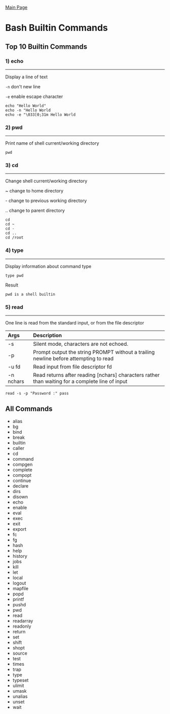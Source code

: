 [Main Page](../README.md)

# Bash Builtin Commands

## Top 10 Builtin Commands

### 1) echo
---
Display a line of text

`-n` don't new line

`-e` enable escape character

```
echo "Hello World"
echo -n "Hello World
echo -e "\033[0;31m Hello World
```

### 2) pwd
---
Print name of shell current/working directory

```
pwd
```

### 3) cd
---
Change shell current/working directory

~ change to home directory

\- change to previous working directory 

.. change to parent directory

```
cd
cd ~
cd -
cd ..
cd /root
```

### 4) type
---
Display information about command type

```
type pwd
```

Result

```
pwd is a shell builtin
```

### 5) read
---
One line is read from the standard input, or from the file descriptor

| Args | Description |
| :----- | :- |
| -s         | Silent mode, characters are not echoed. |
| -p         | Prompt output the string PROMPT without a trailing newline before attempting to read |
| -u fd      | Read input from file descriptor fd |
| -n nchars  | Read returns after reading [nchars] characters rather than waiting for a complete line of input |

```
read -s -p "Password :" pass
```

## All Commands
- alias
- bg
- bind
- break
- builtin
- caller
- cd
- command
- compgen
- complete
- compopt
- continue
- declare
- dirs
- disown
- echo
- enable
- eval
- exec
- exit
- export
- fc
- fg
- hash
- help
- history
- jobs
- kill
- let
- local
- logout
- mapfile
- popd
- printf
- pushd
- pwd
- read
- readarray
- readonly
- return
- set
- shift
- shopt
- source
- test
- times
- trap
- type
- typeset
- ulimit
- umask
- unalias
- unset
- wait
